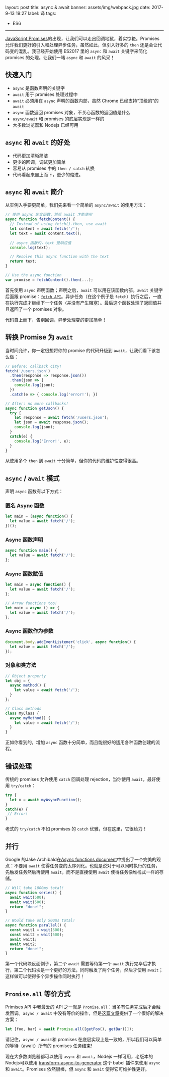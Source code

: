 
layout: post
title: async & await
banner: assets/img/webpack.jpg
date: 2017-9-13 19:27
label: 译
tags:
- ES6
---

[JavaScript Promises](https://davidwalsh.name/promises)的出现，让我们可以走出回调地狱，着实惊艳。Promises 允许我们更好的引入和处理异步任务，虽然如此，但引入好多的 `then` 还是会让代码变的混乱。我已经开始使用 ES2017 里的 `async` 和 `await` 关键字来简化 promises 的处理。让我们一睹 `async` 和 `await` 的风采！

## 快速入门

* `async` 是函数声明的关键字
* `await` 用于 promises 处理过程中
* `await` 必须用在 `async` 声明的函数内部，虽然 Chrome 已经支持“顶级的”的 `await`
* `async` 函数返回 promises 对象，不关心函数的返回值是什么
* `async/await` 和 promises 的底层实现是一样的
* 大多数浏览器和 Nodejs 已经可用

## `async` 和 `await` 的好处

* 代码更加清晰简洁
* 更少的回调，调试更加简单
* 容易从 promises 中的 `then / catch` 转换
* 代码看起来自上而下，更少的缩进。

## `async` 和 `await` 简介

从实例入手要更简单，我们先来看一个简单的 `async/await` 的使用方法：

```js
// 使用 async 定义函数，然后 await 才能使用
async function fetchContent() {
  // Instead of using fetch().then, use await
  let content = await fetch('/');
  let text = await content.text();
  
  // async 函数内，text 是响应值
  console.log(text);

  // Resolve this async function with the text
  return text;
}

// Use the async function
var promise = fetchContent().then(...);
```

首先使用 `async` 声明函数；声明之后，`await` 可以用在该函数内部。`await` 关键字后面跟 promise：[`fetch API`](https://davidwalsh.name/fetch)。异步任务（在这个例子是 `fetch`）执行之后，一直在执行完成才继续下一个任务（并没有产生阻塞）。最后这个函数处理了返回值并且返回了一个 promises 对象。

代码自上而下，告别回调，异步处理变的更加简单！

## 转换 Promise 为 `await`

当时间允许，你一定很想将你的 promise 的代码升级到 `await`，让我们看下该怎么做：

```js
// Before: callback city!
fetch('/users.json')
  .then(response => response.json())
  .then(json => {
    console.log(json);
  })
  .catch(e => { console.log('error!'); })

// After: no more callbacks!
async function getJson() {
  try {
    let response = await fetch('/users.json');
    let json = await response.json();
    console.log(json);
  }
  catch(e) {
    console.log('Error!', e);
  }
}
```

从使用多个 `then` 到 `await` 十分简单，但你的代码的维护性变得很高。

## `async` / `await` 模式

声明 `async` 函数有以下方式：

### 匿名 Async 函数

```js
let main = (async function() {
  let value = await fetch('/');
})();
```

### Async 函数声明

```js
async function main() {
  let value = await fetch('/');
};
```

### Async 函数赋值

```js
let main = async function() {
  let value = await fetch('/');
};

// Arrow functions too!
let main = async () => {
  let value = await fetch('/');
};
```

### Async 函数作为参数

```js
document.body.addEventListener('click', async function() {
  let value = await fetch('/');
});
```

### 对象和类方法

```js
// Object property
let obj = {
  async method() {
    let value = await fetch('/');
  }
};

// Class methods
class MyClass {
  async myMethod() {
    let value = await fetch('/');
  }
}
```

正如你看到的，增加 `async` 函数十分简单，而且能很好的适用各种函数创建的流程。

## 错误处理

传统的 promises 允许使用 `catch` 回调处理 rejection，当你使用 `await`，最好使用 `try/catch`：

```js
try {
  let x = await myAsyncFunction();
}
catch(e) {
 // Error!
}
```

老式的 `try/catch` 不如 promises 的 `catch` 优雅，但在这里，它很给力！

## 并行

Google 的Jake Archibald在[Async functions document](https://developers.google.com/web/fundamentals/getting-started/primers/async-functions)中提出了一个完美的观点：不要用 `await` 使得任务变的太序列化。也就是说对于可以同时执行的任务，先触发任务然后再使用 `await`，而不是直接使用 `await` 使得任务像堆栈式一样的存储。

```js
// Will take 1000ms total!
async function series() {
  await wait(500);
  await wait(500);
  return "done!";
}

// Would take only 500ms total!
async function parallel() {
  const wait1 = wait(500);
  const wait2 = wait(500);
  await wait1;
  await wait2;
  return "done!";
}
```


第一个代码块反面例子，第二个 `await` 需要等待第一个 `await` 执行完毕后才执行，第二个代码块是一个更好的方法，同时触发了两个任务，然后才使用 `await`；这样做可以使得多个异步操作同时执行！

## `Promise.all` 等价方式

Primises API 中我最爱的 API 之一就是 `Promise.all`：当多有任务完成后才会触发回调。`async / await` 中没有等价的操作，但是[这篇文章](https://medium.com/@bluepnume/learn-about-promises-before-you-start-using-async-await-eb148164a9c8)提供了一个很好的解决方案：

```js
let [foo, bar] = await Promise.all([getFoo(), getBar()]);
```

请记住，`async / await`和 promises 在底层实现上是一致的，所以我们可以简单的等待（await）所有的 promises 任务结束!

现在大多数浏览器都可以使用 `async` 和 `await`，Nodejs 一样可用，老版本的Nodejs可以使用 [transform-async-to-generator](https://babeljs.io/docs/plugins/transform-async-to-generator/) 这个 babel 插件来使用 `async` 和 `await`。Promises 依然很棒，但 `async` 和 `await` 使得它可维护性更好。













